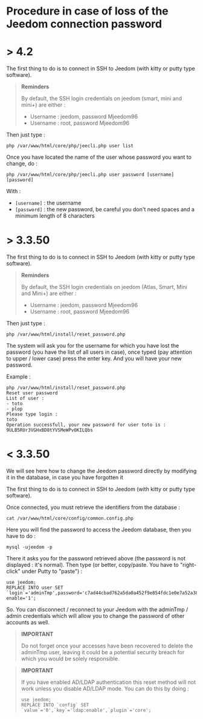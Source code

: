 # Procedure in case of loss of the Jeedom connection password

# > 4.2

The first thing to do is to connect in SSH to Jeedom (with kitty or putty type software).

>**Reminders**
>
>By default, the SSH login credentials on jeedom (smart, mini and mini+) are either :
>- Username : jeedom, password Mjeedom96
>- Username : root, password Mjeedom96

Then just type :

````
php /var/www/html/core/php/jeecli.php user list
````

Once you have located the name of the user whose password you want to change, do : 

````
php /var/www/html/core/php/jeecli.php user password [username] [password]
````

With : 
- ``[username]`` : the username
- ``[password]`` : the new password, be careful you don't need spaces and a minimum length of 8 characters

# > 3.3.50

The first thing to do is to connect in SSH to Jeedom (with kitty or putty type software).

>**Reminders**
>
>By default, the SSH login credentials on jeedom (Atlas, Smart, Mini and Mini+) are either :
>- Username : jeedom, password Mjeedom96
>- Username : root, password Mjeedom96

Then just type :

````
php /var/www/html/install/reset_password.php
````

The system will ask you for the username for which you have lost the password (you have the list of all users in case), once typed (pay attention to upper / lower case) press the enter key. And you will have your new password.

Example :

````
php /var/www/html/install/reset_password.php
Reset user password
List of user :
- toto
- plop
Please type login :
toto
Operation successfull, your new password for user toto is : 9ULB5RUr3VGHxBD8tYVSMeWPvOKILQbs
````

# < 3.3.50

We will see here how to change the Jeedom password directly by modifying it in the database, in case you have forgotten it

The first thing to do is to connect in SSH to Jeedom (with kitty or putty type software).

Once connected, you must retrieve the identifiers from the database :

````
cat /var/www/html/core/config/common.config.php
````

Here you will find the password to access the Jeedom database, then you have to do :

````
mysql -ujeedom -p
````

There it asks you for the password retrieved above (the password is not displayed : it's normal). Then type (or better, copy/paste. You have to "right-click" under Putty to "paste") :

````
use jeedom;
REPLACE INTO user SET `login`='adminTmp',password='c7ad44cbad762a5da0a452f9e854fdc1e0e7a52a38015f23f3eab1d80b931dd472634dfac71cd34ebc35d16ab7fb8a90c81f975113d6c7538dc69dd8de9077ec',profils='admin', enable='1';
````

So. You can disconnect / reconnect to your Jeedom with the adminTmp / admin credentials which will allow you to change the password of other accounts as well.

>**IMPORTANT**
>
>Do not forget once your accesses have been recovered to delete the adminTmp user, leaving it could be a potential security breach for which you would be solely responsible.

>**IMPORTANT**
>
> If you have enabled AD/LDAP authentication this reset method will not work unless you disable AD/LDAP mode. You can do this by doing :
>````
>use jeedom;
>REPLACE INTO `config` SET `value`='0',`key`='ldap:enable',`plugin`='core';
>````
